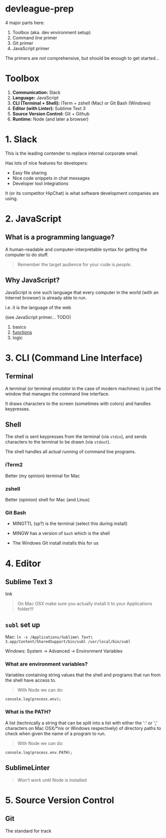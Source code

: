 # devleague-prep

4 major parts here:
1. Toolbox (aka. dev environment setup)
2. Command line primer
3. Git primer
4. JavaScript primer

The primers are *not* comprehensive, but should be enough to get started...


# Toolbox

1. **Communication:** Slack
2. **Language:** JavaScript
3. **CLI (Terminal + Shell):** iTerm + zshell (Mac) or Git Bash (Windows)
4. **Editor (with Linter):** Sublime Text 3
5. **Source Version Control:** Git + Github
6. **Runtime:** Node (and later a browser)

# 1. Slack

This is the leading contender to replace internal corporate email.

Has lots of nice features for developers:
* Easy file sharing
* Nice code snippets in chat messages
* Developer tool integrations

It (or its competitor HipChat) is what software development companies are using.

# 2. JavaScript

## What is a programming language?
A human-readable and computer-interpretable syntax for getting the computer to do stuff.

> Remember the target audience for your code is *people*.

## Why JavaScript?
JavaScript is one such language that every computer in the world (with an Internet browser) is already able to run.

i.e. it is the language of the web

(see JavaScript primer... TODO)

1. basics
2. [functions](https://github.com/megesdal/devleague-prep/blob/master/functions.js)
3. logic


# 3. CLI (Command Line Interface)

## Terminal

A terminal (or terminal *emulator* in the case of modern machines) is just the window that manages the command line interface.

It draws characters to the screen (sometimes with colors) and handles keypresses.

## Shell

The shell is sent keypresses from the terminal (via `stdin`), and sends characters to the terminal to be drawn (via `stdout`).

The shell handles all actual running of command line programs.

### iTerm2

Better (my opinion) terminal for Mac

### zshell

Better (opinion) shell for Mac (and Linux)

### Git Bash

* MINGTTL (sp?) is the terminal (select this during install)

* MINGW has a version of `bash` which is the shell

* The Windows Git install installs this for us



# 4. Editor

## Sublime Text 3

link

> On Mac OSX make sure you actually install it to your Applications folder!!!

## `subl` set up

Mac: `ln -s /Applications/Sublime\ Text\ 3.app/Content/SharedSupport/bin/subl /usr/local/bin/subl`

Windows: System -> Advanced -> Environment Variables

### What are environment variables?

Variables containing string values that the shell and programs that run from the shell have access to.

> With Node we can do:
```
console.log(process.env);
```

### What is the PATH?

A list (technically a string that can be split into a list with either the ':' or ';' characters on Mac OSX/\*nix or Windows respectively) of directory paths to check when given the name of a program to run.

> With Node we can do:
```
console.log(process.env.PATH);
```

## SublimeLinter

> Won't work until Node is installed


# 5. Source Version Control

## Git

The standard for track
